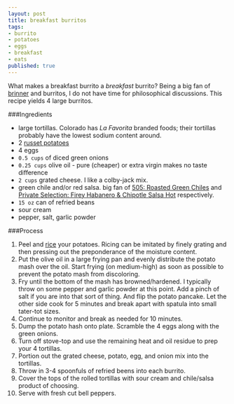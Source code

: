 ```yaml
---
layout: post
title: breakfast burritos
tags:
- burrito
- potatoes
- eggs
- breakfast
- eats
published: true
---
```

What makes a breakfast burrito a _breakfast_ burrito? Being a big fan of
[brinner](http://www.urbandictionary.com/define.php?term=brinner) and
burritos, I do not have time for philosophical discussions.
This recipe yields 4 large burritos.

###Ingredients
- large tortillas. Colorado has _La Favorita_ branded foods; their tortillas
probably have the lowest sodium content around.
- 2 [russet potatoes](http://www.produceoasis.com/ProductDetailPage/TabId/272/pid/408/Vegetables/Russet-Potato.aspx)
- 4 eggs
- `0.5 cups` of diced green onions
- `0.25 cups` olive oil - pure (cheaper) or extra virgin makes no taste difference
- `2 cups` grated cheese. I like a colby-jack mix.
- green chile and/or red salsa. big fan of
[505: Roasted Green Chiles](http://www.505chile.com/products.aspx) and
[Private Selection: Firey Habanero & Chipotle Salsa Hot](http://www.privateselection.com/artisan-products/snacks/salsas/)
respectively.
- `15 oz` can of refried beans
- sour cream
- pepper, salt, garlic powder

###Process
1. Peel and [rice](http://culinaryarts.about.com/od/glossary/g/Potato-Ricer.htm)
your potatoes. Ricing can be imitated by finely grating and then pressing out
the preponderance of the moisture content.
2. Put the olive oil in a large frying pan and evenly distribute the potato
mash over the oil. Start frying (on medium-high) as soon as possible to prevent
the potato mash from discoloring.
3. Fry until the bottom of the mash has browned/hardened. I typically throw on
some pepper and garlic powder at this point. Add a pinch of salt if you are
into that sort of thing. And flip the potato pancake. Let the other side cook
for 5 minutes and break apart with spatula into small tater-tot sizes. 
4. Continue to monitor and break as needed for 10 minutes.
5. Dump the potato hash onto plate. Scramble the 4 eggs along with the green onions.
6. Turn off stove-top and use the remaining heat and oil residue to prep your
4 tortillas.
7. Portion out the grated cheese, potato, egg, and onion mix into the tortillas.
8. Throw in 3-4 spoonfuls of refried beens into each burrito.
9. Cover the tops of the rolled tortillas with sour cream
and chile/salsa product of choosing.
10. Serve with fresh cut bell peppers.
